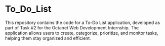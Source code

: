 # To_Do_List
This repository contains the code for a To-Do List application, developed as part of Task #2 for the Octanet Web Development Internship. The application allows users to create, categorize, prioritize, and monitor tasks, helping them stay organized and efficient.
